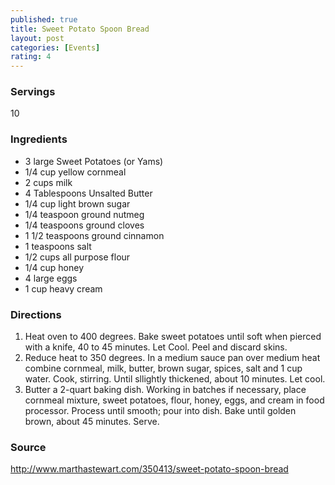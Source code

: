 ```yaml
---
published: true
title: Sweet Potato Spoon Bread
layout: post
categories: [Events]
rating: 4
---
```

### Servings
10

### Ingredients
- 3 large Sweet Potatoes (or Yams)
- 1/4 cup yellow cornmeal
- 2 cups milk
- 4 Tablespoons Unsalted Butter
- 1/4 cup light brown sugar
- 1/4 teaspoon ground nutmeg
- 1/4 teaspoons ground cloves
- 1 1/2 teaspoons ground cinnamon
- 1 teaspoons salt
- 1/2 cups all purpose flour
- 1/4 cup honey
- 4 large eggs
- 1 cup heavy cream

### Directions
1. Heat oven to 400 degrees.  Bake sweet potatoes until soft when pierced with a knife, 40 to 45 minutes.  Let Cool.  Peel and discard skins.
2. Reduce heat to 350 degrees.  In a medium sauce pan over medium heat combine cornmeal, milk, butter, brown sugar, spices, salt and 1 cup water.  Cook, stirring. Until sllightly thickened, about 10 minutes.  Let cool.
3. Butter a 2-quart baking dish.  Working in batches if necessary, place cornmeal mixture, sweet potatoes, flour, honey, eggs, and cream in food processor.  Process until smooth; pour into dish.  Bake until golden brown, about 45 minutes.  Serve.

### Source
<a href="http://www.marthastewart.com/350413/sweet-potato-spoon-bread" target="new">http://www.marthastewart.com/350413/sweet-potato-spoon-bread</a>
